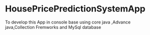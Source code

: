 # HousePricePredictionSystemApp
To develop this App in console base using core java ,Advance java,Collection Fremworks and MySql database
